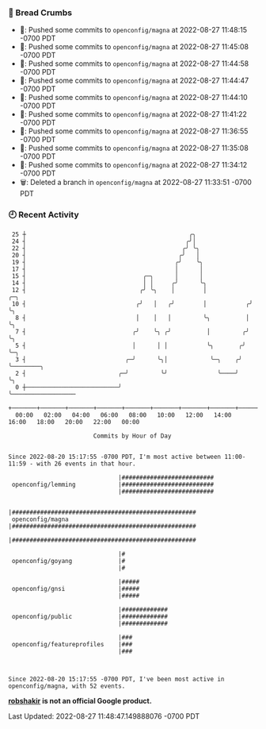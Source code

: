 ### 🍞 Bread Crumbs

 * 🚢: Pushed some commits to `openconfig/magna` at 2022-08-27 11:48:15 -0700 PDT
 * 🚢: Pushed some commits to `openconfig/magna` at 2022-08-27 11:45:08 -0700 PDT
 * 🚢: Pushed some commits to `openconfig/magna` at 2022-08-27 11:44:58 -0700 PDT
 * 🚢: Pushed some commits to `openconfig/magna` at 2022-08-27 11:44:47 -0700 PDT
 * 🚢: Pushed some commits to `openconfig/magna` at 2022-08-27 11:44:10 -0700 PDT
 * 🚢: Pushed some commits to `openconfig/magna` at 2022-08-27 11:41:22 -0700 PDT
 * 🚢: Pushed some commits to `openconfig/magna` at 2022-08-27 11:36:55 -0700 PDT
 * 🚢: Pushed some commits to `openconfig/magna` at 2022-08-27 11:35:08 -0700 PDT
 * 🚢: Pushed some commits to `openconfig/magna` at 2022-08-27 11:34:12 -0700 PDT
 * 🗑: Deleted a branch in `openconfig/magna` at 2022-08-27 11:33:51 -0700 PDT

### 🕘 Recent Activity
```
 25 ┼                                              ╭╮
 24 ┤                                             ╭╯│
 22 ┤                                            ╭╯ ╰╮
 20 ┤                                           ╭╯   │
 19 ┤                                          ╭╯    ╰╮
 17 ┤                                          │      │
 15 ┤                                 ╭─╮      │      │
 14 ┤                                 │ │     ╭╯      ╰╮
 12 ┤                                ╭╯ ╰╮    │        │            ╭─╮
 10 ┤                               ╭╯   │   ╭╯        │           ╭╯ ╰╮
  8 ┤                               │    │   │         ╰╮          │   ╰╮
  7 ┤                              ╭╯    ╰╮ ╭╯          │         ╭╯    ╰╮
  5 ┤                              │      │ │           ╰╮       ╭╯      ╰─╮
  3 ┤                            ╭─╯      ╰╮│            ╰─╮    ╭╯         ╰────────╮
  2 ┤                          ╭─╯         ╰╯              ╰────╯                   ╰╮
  0 ┼──────────────────────────╯                                                     ╰──────────────────
    +───────+───────+───────+───────+───────+───────+───────+───────+───────+───────+───────+───────+────
  00:00   02:00   04:00   06:00   08:00   10:00   12:00   14:00   16:00   18:00   20:00   22:00   00:00   

						Commits by Hour of Day


Since 2022-08-20 15:17:55 -0700 PDT, I'm most active between 11:00-11:59 - with 26 events in that hour.

```



```
                               |##########################
 openconfig/lemming            |##########################
                               |##########################

                               |####################################################
 openconfig/magna              |####################################################
                               |####################################################

                               |#
 openconfig/goyang             |#
                               |#

                               |#####
 openconfig/gnsi               |#####
                               |#####

                               |#############
 openconfig/public             |#############
                               |#############

                               |###
 openconfig/featureprofiles    |###
                               |###



Since 2022-08-20 15:17:55 -0700 PDT, I've been most active in openconfig/magna, with 52 events.

```
**[robshakir](mailto:robjs@google.com) is not an official Google product.**  


Last Updated: 2022-08-27 11:48:47.149888076 -0700 PDT
